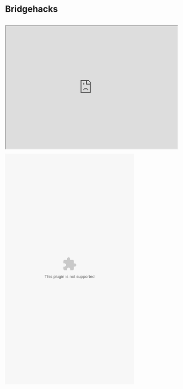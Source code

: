 # Bridgehacks
<html>
    <head>
        <title>My Great Game</title>
    </head>
    <body>

    
<div>
    <iframe src="https://playcanv.as/p/61fb1da9/" height="400" width="560">
    </iframe>
</div>

<object id="UnityObject" classid="clsid:444785F1-DE89-4295-863A-D46C3A781394"
        width="420" height="750"
        codebase="http://webplayer.unity3d.com/download_webplayer/UnityWebPlayer.cab#version=2,0,0,0">
 <param name="unity3d" value="WebPlayer.unity3d" />
 <embed id="UnityEmbed" src="practicegameunity.data.unityweb" width="420" height="750"
  type="application/vnd.unity" pluginspage="http://www.unity3d.com/unity-web-player-2.x" />
 </object>

   </body>
</html>

